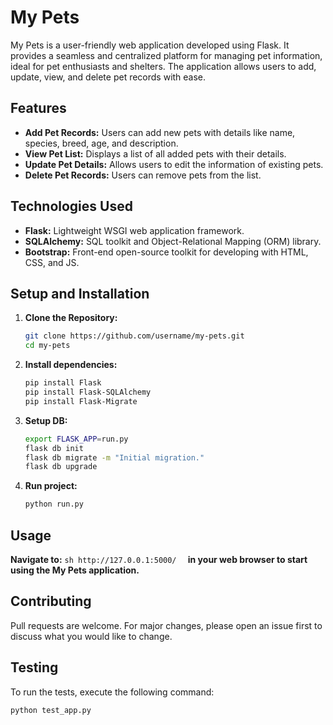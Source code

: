 # My Pets

My Pets is a user-friendly web application developed using Flask. It provides a seamless and centralized platform for managing pet information, ideal for pet enthusiasts and shelters. The application allows users to add, update, view, and delete pet records with ease.

## Features
- **Add Pet Records:** Users can add new pets with details like name, species, breed, age, and description.
- **View Pet List:** Displays a list of all added pets with their details.
- **Update Pet Details:** Allows users to edit the information of existing pets.
- **Delete Pet Records:** Users can remove pets from the list.

## Technologies Used
- **Flask:** Lightweight WSGI web application framework.
- **SQLAlchemy:** SQL toolkit and Object-Relational Mapping (ORM) library.
- **Bootstrap:** Front-end open-source toolkit for developing with HTML, CSS, and JS.

## Setup and Installation
1. **Clone the Repository:**
   ```sh
   git clone https://github.com/username/my-pets.git
   cd my-pets
   ```
2. **Install dependencies:**
   ```sh
   pip install Flask
   pip install Flask-SQLAlchemy
   pip install Flask-Migrate
   ```
3. **Setup DB:**
    ```sh
    export FLASK_APP=run.py
    flask db init
    flask db migrate -m "Initial migration."
    flask db upgrade
    ```
4. **Run project:**
   ```sh
   python run.py
   ```
   
 ## Usage
   **Navigate to:**
    ```sh
    http://127.0.0.1:5000/ 
    ```
    **in your web browser to start using the My Pets application.**

## Contributing
Pull requests are welcome. For major changes, please open an issue first to discuss what you would like to change.

## Testing
To run the tests, execute the following command:

```sh
python test_app.py

